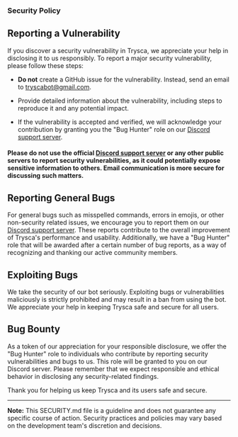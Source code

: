 ### Security Policy

## Reporting a Vulnerability

If you discover a security vulnerability in Trysca, we appreciate your help in disclosing it to us responsibly. To report a major security vulnerability, please follow these steps:

- **Do not** create a GitHub issue for the vulnerability. Instead, send an email to tryscabot@gmail.com.

- Provide detailed information about the vulnerability, including steps to reproduce it and any potential impact.

- If the vulnerability is accepted and verified, we will acknowledge your contribution by granting you the "Bug Hunter" role on our [Discord support server](https://discord.gg/egvmz5NjSZ).

#### Please do **not** use the official [Discord support server](https://discord.gg/egvmz5NjSZ) or any other public servers to report security vulnerabilities, as it could potentially expose sensitive information to others. Email communication is more secure for discussing such matters.

## Reporting General Bugs

For general bugs such as misspelled commands, errors in emojis, or other non-security related issues, we encourage you to report them on our [Discord support server](https://discord.gg/egvmz5NjSZ). These reports contribute to the overall improvement of Trysca's performance and usability.
Additionally, we have a "Bug Hunter" role that will be awarded after a certain number of bug reports, as a way of recognizing and thanking our active community members.

## Exploiting Bugs

We take the security of our bot seriously. Exploiting bugs or vulnerabilities maliciously is strictly prohibited and may result in a ban from using the bot. We appreciate your help in keeping Trysca safe and secure for all users.

## Bug Bounty

As a token of our appreciation for your responsible disclosure, we offer the "Bug Hunter" role to individuals who contribute by reporting security vulnerabilities and bugs to us. This role will be granted to you on our Discord server.
Please remember that we expect responsible and ethical behavior in disclosing any security-related findings.

Thank you for helping us keep Trysca and its users safe and secure.

---
**Note:** This SECURITY.md file is a guideline and does not guarantee any specific course of action. Security practices and policies may vary based on the development team's discretion and decisions.
